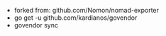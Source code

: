 * forked from: github.com/Nomon/nomad-exporter
* go get -u github.com/kardianos/govendor
* govendor sync
